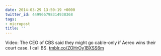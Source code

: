 ```yaml
---
date: 2014-03-29 13:50:19 +0000
twitter_id: 449966798314938368
tags:
- micropost
title: ''
---
```


Video: The CEO of CBS said they might go cable-only if Aereo wins their court case. I call BS. [tmblr.co/ZOHrOy1BXSS6m](http://tmblr.co/ZOHrOy1BXSS6m)
